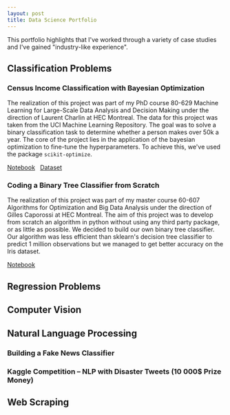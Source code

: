 ```yaml
---
layout: post
title: Data Science Portfolio
---
```


This portfolio highlights that I've worked through a variety of case studies and I've gained "industry-like experience".

## Classification Problems

### Census Income Classification with Bayesian Optimization

The realization of this project was part of my PhD course 80-629 Machine Learning for Large-Scale Data Analysis and Decision Making under the direction of Laurent Charlin at HEC Montreal. The data for this project was taken from the UCI Machine Learning Repository. The goal was to solve a binary classification task to determine whether a person makes over 50k a year. The core of the project lies in the application of the bayesian optimization  to fine-tune the hyperparameters. To achieve this, we've used the package `scikit-optimize`.

<a href="https://nbviewer.jupyter.org/github/florentfettu/florentfettu.github.io/blob/master/Notebooks/Projet_final.ipynb" target="_blank">Notebook</a> &nbsp;
<a href="https://archive.ics.uci.edu/ml/datasets/census+income" target="_blank">Dataset</a> 

### Coding a Binary Tree Classifier from Scratch

The realization of this project was part of my master course 60-607 Algorithms for Optimization and Big Data Analysis under the direction of Gilles Caporossi at HEC Montreal. The aim of this project was to develop from scratch an algorithm in python without using any third party package, or as little as possible. We decided to build our own binary tree classifier. Our algorithm was less efficient than sklearn's decision tree classifier to predict 1 million observations but we managed to get better accuracy on the Iris dataset.

<a href="https://nbviewer.jupyter.org/github/florentfettu/florentfettu.github.io/blob/master/Notebooks/arbre_decision_clean.ipynb" target="_blank">Notebook</a> 


## Regression Problems

## Computer Vision

## Natural Language Processing

### Building a Fake News Classifier

### Kaggle Competition – NLP with Disaster Tweets (10 000$ Prize Money)

## Web Scraping
